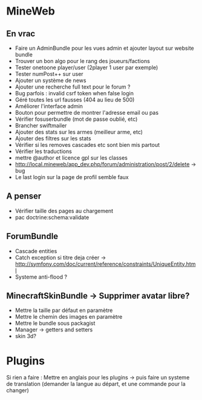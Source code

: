 MineWeb
=======

En vrac
-------
  * Faire un AdminBundle pour les vues admin et ajouter layout sur website bundle
  * Trouver un bon algo pour le rang des joueurs/factions
  * Tester onetoone player/user (2player 1 user par exemple)
  * Tester numPost++ sur user
  * Ajouter un système de news
  * Ajouter une recherche full text pour le forum ?
  * Bug parfois : invalid csrf token when false login
  * Géré toutes les url fausses (404 au lieu de 500)
  * Améliorer l'interface admin
  * Bouton pour permettre de montrer l'adresse email ou pas
  * Vérifier fosuserbundle (mot de passe oublié, etc)
  * Brancher swiftmailer
  * Ajouter des stats sur les armes (meilleur arme, etc)
  * Ajouter des filtres sur les stats
  * Vérifier si les removes cascades etc sont bien mis partout
  * Vérifier les traductions
  * mettre @author et licence gpl sur les classes
  * http://local.mineweb/app_dev.php/forum/administration/post/2/delete -> bug
  * Le last login sur la page de profil semble faux

A penser
--------

  * Vérifier taille des pages au chargement
  * pac doctrine:schema:validate

ForumBundle
-----------

  * Cascade entities
  * Catch exception si titre deja créer -> http://symfony.com/doc/current/reference/constraints/UniqueEntity.html
  * Systeme anti-flood ?

MinecraftSkinBundle -> Supprimer avatar libre?   
-------------------

  * Mettre la taille par défaut en paramètre
  * Mettre le chemin des images en paramètre
  * Mettre le bundle sous packagist
  * Manager -> getters and setters
  * skin 3d?

Plugins
=======

Si rien a faire : Mettre en anglais pour les plugins -> puis faire un systeme de translation (demander la langue au départ, et une commande pour la changer)
